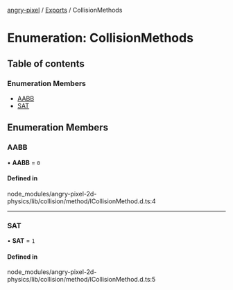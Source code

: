 [angry-pixel](../README.md) / [Exports](../modules.md) / CollisionMethods

# Enumeration: CollisionMethods

## Table of contents

### Enumeration Members

- [AABB](CollisionMethods.md#aabb)
- [SAT](CollisionMethods.md#sat)

## Enumeration Members

### AABB

• **AABB** = ``0``

#### Defined in

node_modules/angry-pixel-2d-physics/lib/collision/method/ICollisionMethod.d.ts:4

___

### SAT

• **SAT** = ``1``

#### Defined in

node_modules/angry-pixel-2d-physics/lib/collision/method/ICollisionMethod.d.ts:5
